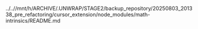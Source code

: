 ../..//mnt/h/ARCHIVE/.UNWRAP/STAGE2/backup_repository/20250803_201338_pre_refactoring/cursor_extension/node_modules/math-intrinsics/README.md